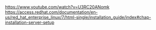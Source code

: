 https://www.youtube.com/watch?v=U3RC20ANomk
https://access.redhat.com/documentation/en-us/red_hat_enterprise_linux/7/html-single/installation_guide/index#chap-installation-server-setup
